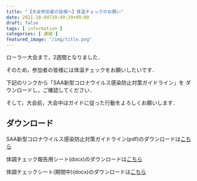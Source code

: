 ```yaml
---
title: "【大会参加者の皆様へ】体温チェックのお願い"
date: 2021-10-04T19:49:29+09:00
draft: false
tags: [ information ]
categories: [ 連絡 ]
featured_image: "/img/title.png"
---
```


ローラー大会まで，2週間となりました．

そのため，参加者の皆様には体温チェックをお願いしたいです．

下記のリンクから「SAA新型コロナウイルス感染防止対策ガイドライン」を
ダウンロードし，ご確認してください．

そして，大会前，大会中はガイドに従った行動をよろしくお願いします．
## ダウンロード
SAA新型コロナウイルス感染防止対策ガイドライン(pdf)のダウンロードは[こちら](https://drive.google.com/uc?export=download&id=1mKcMKM93wXl2nBhfO0rdrx53UhKpztnx "ダウンロード (Google Drive)")

体調チェック報告用シート(docx)のダウンロードは[こちら](https://drive.google.com/uc?export=download&id=1XpBKJSsia2O12HWIxGczRgg9ovJq0rcl "ダウンロード (Google Drive)")

体調チェックシート(期間中)(docx)のダウンロードは[こちら](https://drive.google.com/uc?export=download&id=1htOvPkLJFc07ZOKO74NiEXJPH0mJiX7T "ダウンロード (Google Drive)")

